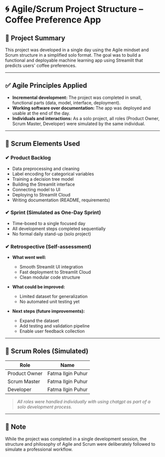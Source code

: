 # 🌀 Agile/Scrum Project Structure – Coffee Preference App

## 📌 Project Summary

This project was developed in a single day using the Agile mindset and Scrum structure in a simplified solo format. The goal was to build a functional and deployable machine learning app using Streamlit that predicts users' coffee preferences.

---

## ✅ Agile Principles Applied

- **Incremental development:** The project was completed in small, functional parts (data, model, interface, deployment).
- **Working software over documentation:** The app was deployed and usable at the end of the day.
- **Individuals and interactions:** As a solo project, all roles (Product Owner, Scrum Master, Developer) were simulated by the same individual.

---

## 🔧 Scrum Elements Used

### ✔ Product Backlog
- Data preprocessing and cleaning
- Label encoding for categorical variables
- Training a decision tree model
- Building the Streamlit interface
- Connecting model to UI
- Deploying to Streamlit Cloud
- Writing documentation (README, requirements)

### ✔ Sprint (Simulated as One-Day Sprint)
- Time-boxed to a single focused day
- All development steps completed sequentially
- No formal daily stand-up (solo project)

### ✔ Retrospective (Self-assessment)
- **What went well:**  
  - Smooth Streamlit UI integration  
  - Fast deployment to Streamlit Cloud  
  - Clean modular code structure  

- **What could be improved:**  
  - Limited dataset for generalization  
  - No automated unit testing yet  

- **Next steps (future improvements):**  
  - Expand the dataset  
  - Add testing and validation pipeline  
  - Enable user feedback collection

---

## 👤 Scrum Roles (Simulated)

| Role           | Name         |
|----------------|--------------|
| Product Owner  | Fatma Ilgin Puhur   |
| Scrum Master   | Fatma Ilgin Puhur   |
| Developer      | Fatma Ilgin Puhur  |

> *All roles were handled individually with using chatgpt as part of a solo development process.*

---

## 📌 Note


While the project was completed in a single development session, the structure and philosophy of Agile and Scrum were deliberately followed to simulate a professional workflow.
